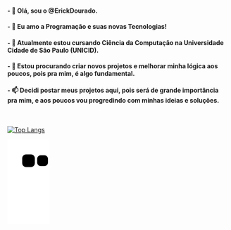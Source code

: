 <h4>- 👋 Olá, sou o @ErickDourado.</h4>
<h4>- 👀 Eu amo a Programação e suas novas Tecnologias!</h4>
<h4>- 🌱 Atualmente estou cursando Ciência da Computação na Universidade Cidade de São Paulo (UNICID).</h4>
<h4>- 💞️ Estou procurando criar novos projetos e melhorar minha lógica aos poucos, pois pra mim, é algo fundamental.</h4>
<h4>- 📫 Decidi postar meus projetos aqui, pois será de grande importância pra mim, e aos poucos vou progredindo com minhas ideias e soluções.</h4>

<br>

[![Top Langs](https://github-readme-stats.vercel.app/api/top-langs/?username=ErickDourado&theme=dark&bg_color=2b2bb2&layout=compact)](https://github.com/ErickDourado)

[![Snake animation](https://github.com/ErickDourado/ErickDourado/blob/output/github-contribution-grid-snake.svg)](https://github.com/ErickDourado)





